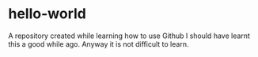 # hello-world
A repository created while learning how to use Github
I should have learnt this a good while ago. 
Anyway it is not difficult to learn.
